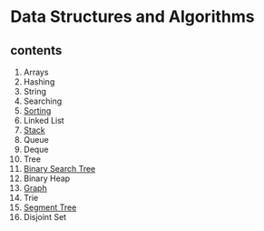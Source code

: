 # Data Structures and Algorithms

## contents
  1. Arrays
  2. Hashing
  3. String
  4. Searching
  5. [Sorting](https://github.com/Jigyansu-Nanda/Data-Structures-and-Algorithms/tree/master/05.%20Sorting)
  6. Linked List
  7. [Stack](https://github.com/Jigyansu-Nanda/Data-Structures-and-Algorithms/tree/master/07.%20Stack)
  8. Queue
  9. Deque
  10. Tree
  11. [Binary Search Tree](https://github.com/Jigyansu-Nanda/Data-Structures-and-Algorithms/tree/master/11.%20Binary%20Search%20Tree)
  12. Binary Heap
  13. [Graph](https://github.com/Jigyansu-Nanda/Data-Structures-and-Algorithms/tree/master/13.%20Graph)
  14. Trie
  15. [Segment Tree](https://github.com/Jigyansu-Nanda/Data-Structures-and-Algorithms/tree/master/15.%20Segment%20Tree)
  16. Disjoint Set

